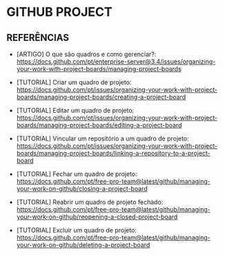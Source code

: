 # GITHUB PROJECT

## REFERÊNCIAS
- [ARTIGO] O que são quadros e como gerenciar?: https://docs.github.com/pt/enterprise-server@3.4/issues/organizing-your-work-with-project-boards/managing-project-boards

- [TUTORIAL] Criar um quadro de projeto: https://docs.github.com/pt/issues/organizing-your-work-with-project-boards/managing-project-boards/creating-a-project-board

- [TUTORIAL] Editar um quadro de projeto: https://docs.github.com/pt/issues/organizing-your-work-with-project-boards/managing-project-boards/editing-a-project-board

- [TUTORIAL] Vincular um repositório a um quadro de projeto: https://docs.github.com/pt/issues/organizing-your-work-with-project-boards/managing-project-boards/linking-a-repository-to-a-project-board

- [TUTORIAL] Fechar um quadro de projeto: https://docs.github.com/pt/free-pro-team@latest/github/managing-your-work-on-github/closing-a-project-board

- [TUTORIAL] Reabrir um quadro de projeto fechado: https://docs.github.com/pt/free-pro-team@latest/github/managing-your-work-on-github/reopening-a-closed-project-board

- [TUTORIAL] Excluir um quadro de projeto: https://docs.github.com/pt/free-pro-team@latest/github/managing-your-work-on-github/deleting-a-project-board